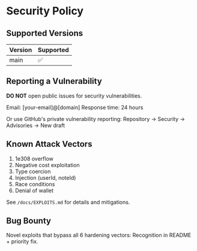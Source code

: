 # Security Policy

## Supported Versions

| Version | Supported          |
| ------- | ------------------ |
| main    | :white_check_mark: |

## Reporting a Vulnerability

**DO NOT** open public issues for security vulnerabilities.

Email: [your-email]@[domain]
Response time: 24 hours

Or use GitHub's private vulnerability reporting:
Repository → Security → Advisories → New draft

## Known Attack Vectors

1. 1e308 overflow
2. Negative cost exploitation
3. Type coercion
4. Injection (userId, noteId)
5. Race conditions
6. Denial of wallet

See `/docs/EXPLOITS.md` for details and mitigations.

## Bug Bounty

Novel exploits that bypass all 6 hardening vectors: Recognition in README + priority fix.
